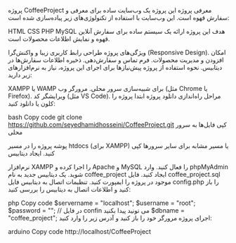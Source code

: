 پروژه CoffeeProject
معرفی پروژه
این پروژه یک وب‌سایت ساده برای معرفی و سفارش قهوه است. این وب‌سایت با استفاده از تکنولوژی‌های زیر پیاده‌سازی شده است:

HTML
CSS
PHP
MySQL
هدف این پروژه ارائه یک سیستم ساده برای سفارش آنلاین قهوه و نمایش اطلاعات محصولات است.

ویژگی‌های پروژه
طراحی رابط کاربری زیبا و واکنش‌گرا (Responsive Design).
امکان افزودن و مدیریت محصولات.
فرم تماس و سفارش‌دهی.
ذخیره اطلاعات سفارش‌ها در دیتابیس.
نحوه استفاده از پروژه
پیش‌نیازها
برای اجرای این پروژه، نیاز به نرم‌افزارهای زیر دارید:

XAMPP یا WAMP برای شبیه‌سازی سرور محلی.
مرورگر وب (مثل Chrome یا Firefox).
ویرایشگر کد (مثل VS Code).
مراحل راه‌اندازی
دانلود پروژه
ابتدا پروژه را کلون یا دانلود کنید:

bash
Copy code
git clone https://github.com/seyedhamidhosseini/CoffeeProject.git
کپی فایل‌ها به سرور محلی

پوشه پروژه را در مسیر htdocs (برای XAMPP) یا مسیر مشابه برای سایر سرورها کپی کنید.
ایجاد دیتابیس

نرم‌افزار XAMPP را اجرا کرده و Apache و MySQL را فعال کنید.
وارد phpMyAdmin شوید.
یک دیتابیس جدید به نام coffee_project ایجاد کنید.
فایل coffee_project.sql موجود در پروژه را ایمپورت کنید.
تنظیمات اتصال به دیتابیس
فایل config.php را باز کنید و اطلاعات اتصال به دیتابیس را بررسی کنید:

php
Copy code
$servername = "localhost";
$username = "root";
$password = ""; // در فایل confin می تونید پیدا بکنید
$dbname = "coffee_project";
اجرای پروژه
مرورگر خود را باز کنید و آدرس زیر را وارد کنید:

arduino
Copy code
http://localhost/CoffeeProject
